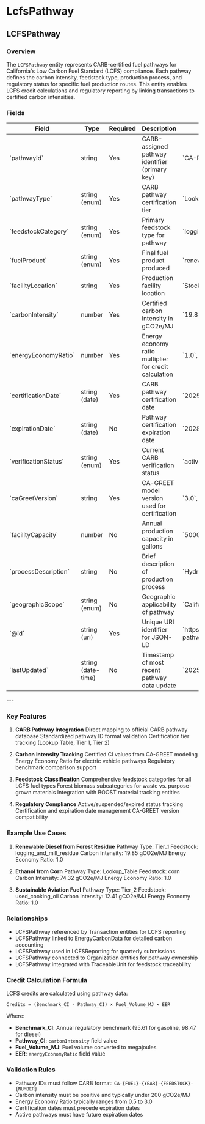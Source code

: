 # LcfsPathway

## LCFSPathway

### Overview
The `LCFSPathway` entity represents CARB-certified fuel pathways for California's Low Carbon Fuel Standard (LCFS) compliance. Each pathway defines the carbon intensity, feedstock type, production process, and regulatory status for specific fuel production routes. This entity enables LCFS credit calculations and regulatory reporting by linking transactions to certified carbon intensities.

### Fields

<table class="data">
<thead>
<tr>
<th>Field
<th>Type
<th>Required
<th>Description
<th>Examples
</tr>
</thead>
<tbody>
<tr>
<td>`pathwayId`
<td>string
<td>Yes
<td>CARB-assigned pathway identifier (primary key)
<td>`CA-RD-2025-LMR-001`, `CA-ET-2025-CRN-042`
</tr>
<tr>
<td>`pathwayType`
<td>string (enum)
<td>Yes
<td>CARB pathway certification tier
<td>`Lookup_Table`, `Tier_1`, `Tier_2`
</tr>
<tr>
<td>`feedstockCategory`
<td>string (enum)
<td>Yes
<td>Primary feedstock type for pathway
<td>`logging_and_mill_residue`, `corn`, `algae`
</tr>
<tr>
<td>`fuelProduct`
<td>string (enum)
<td>Yes
<td>Final fuel product produced
<td>`renewable_diesel`, `ethanol`, `biodiesel`
</tr>
<tr>
<td>`facilityLocation`
<td>string
<td>Yes
<td>Production facility location
<td>`Stockton, CA`, `Iowa`, `Western_US`
</tr>
<tr>
<td>`carbonIntensity`
<td>number
<td>Yes
<td>Certified carbon intensity in gCO2e/MJ
<td>`19.85`, `74.32`, `12.41`
</tr>
<tr>
<td>`energyEconomyRatio`
<td>number
<td>Yes
<td>Energy economy ratio multiplier for credit calculation
<td>`1.0`, `1.5`, `2.0`
</tr>
<tr>
<td>`certificationDate`
<td>string (date)
<td>Yes
<td>CARB pathway certification date
<td>`2025-01-15`
</tr>
<tr>
<td>`expirationDate`
<td>string (date)
<td>No
<td>Pathway certification expiration date
<td>`2028-01-15`
</tr>
<tr>
<td>`verificationStatus`
<td>string (enum)
<td>Yes
<td>Current CARB verification status
<td>`active`, `suspended`, `expired`
</tr>
<tr>
<td>`caGreetVersion`
<td>string
<td>Yes
<td>CA-GREET model version used for certification
<td>`3.0`, `2.1`
</tr>
<tr>
<td>`facilityCapacity`
<td>number
<td>No
<td>Annual production capacity in gallons
<td>`50000000`, `125000000`
</tr>
<tr>
<td>`processDescription`
<td>string
<td>No
<td>Brief description of production process
<td>`Hydrotreated renewable diesel production`
</tr>
<tr>
<td>`geographicScope`
<td>string (enum)
<td>No
<td>Geographic applicability of pathway
<td>`California`, `Western_US`, `National`
</tr>
<tr>
<td>`@id`
<td>string (uri)
<td>Yes
<td>Unique URI identifier for JSON-LD
<td>`https://github.com/carbondirect/BOOST/schemas/lcfs-pathway/CA-RD-2025-LMR-001`
</tr>
<tr>
<td>`lastUpdated`
<td>string (date-time)
<td>No
<td>Timestamp of most recent pathway data update
<td>`2025-07-21T14:30:00Z`
</tr>
</tbody>
</table>
---

### Key Features

1. **CARB Pathway Integration**
     Direct mapping to official CARB pathway database
     Standardized pathway ID format validation
     Certification tier tracking (Lookup Table, Tier 1, Tier 2)

2. **Carbon Intensity Tracking**
     Certified CI values from CA-GREET modeling
     Energy Economy Ratio for electric vehicle pathways
     Regulatory benchmark comparison support

3. **Feedstock Classification**
     Comprehensive feedstock categories for all LCFS fuel types
     Forest biomass subcategories for waste vs. purpose-grown materials
     Integration with BOOST material tracking entities

4. **Regulatory Compliance**
     Active/suspended/expired status tracking
     Certification and expiration date management
     CA-GREET version compatibility

### Example Use Cases

1. **Renewable Diesel from Forest Residue**
     Pathway Type: Tier_1
     Feedstock: logging_and_mill_residue
     Carbon Intensity: 19.85 gCO2e/MJ
     Energy Economy Ratio: 1.0

2. **Ethanol from Corn**
     Pathway Type: Lookup_Table
     Feedstock: corn
     Carbon Intensity: 74.32 gCO2e/MJ
     Energy Economy Ratio: 1.0

3. **Sustainable Aviation Fuel**
     Pathway Type: Tier_2
     Feedstock: used_cooking_oil
     Carbon Intensity: 12.41 gCO2e/MJ
     Energy Economy Ratio: 1.0

### Relationships
- LCFSPathway referenced by Transaction entities for LCFS reporting
- LCFSPathway linked to EnergyCarbonData for detailed carbon accounting
- LCFSPathway used in LCFSReporting for quarterly submissions
- LCFSPathway connected to Organization entities for pathway ownership
- LCFSPathway integrated with TraceableUnit for feedstock traceability

### Credit Calculation Formula

LCFS credits are calculated using pathway data:

```
Credits = (Benchmark_CI - Pathway_CI) × Fuel_Volume_MJ × EER
```

Where:
- **Benchmark_CI**: Annual regulatory benchmark (95.61 for gasoline, 98.47 for diesel)
- **Pathway_CI**: `carbonIntensity` field value
- **Fuel_Volume_MJ**: Fuel volume converted to megajoules
- **EER**: `energyEconomyRatio` field value

### Validation Rules
- Pathway IDs must follow CARB format: `CA-{FUEL}-{YEAR}-{FEEDSTOCK}-{NUMBER}`
- Carbon intensity must be positive and typically under 200 gCO2e/MJ
- Energy Economy Ratio typically ranges from 0.5 to 3.0
- Certification dates must precede expiration dates
- Active pathways must have future expiration dates
